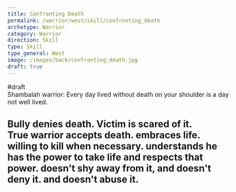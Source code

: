 ```yaml
---
title: Confronting Death
permalink: /warrior/west/skill/confronting_death
archetype: Warrior
category: Warrior
direction: Skill
type: Skill
type_general: West
image: /images/back/confronting_death.jpg
draft: true
---
```

#draft   
Shambalah warrior: Every day lived without death on your shoulder is a day not well lived.   
  
Bully denies death. Victim is scared of it.   
True warrior accepts death. embraces life. willing to kill when necessary. understands he has the power to take life and respects that power. doesn't shy away from it, and doesn't deny it. and doesn't abuse it. 
---
